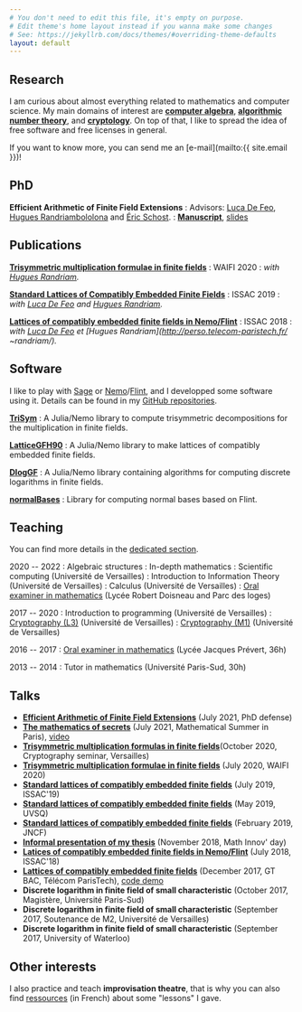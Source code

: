 ```yaml
---
# You don't need to edit this file, it's empty on purpose.
# Edit theme's home layout instead if you wanna make some changes
# See: https://jekyllrb.com/docs/themes/#overriding-theme-defaults
layout: default
---
```


## Research

I am curious about almost everything related to mathematics and computer science. My main domains of interest are [**computer
algebra**](https://en.wikipedia.org/wiki/Computer_algebra), [**algorithmic number theory**](https://en.wikipedia.org/wiki/Computational_number_theory), and [**cryptology**](https://en.wikipedia.org/wiki/Cryptography). On top of
that, I like to spread the idea of free software and free licenses in general.

If you want to know more, you can send me an
[e-mail](mailto:{{ site.email }})!

## PhD

**Efficient Arithmetic of Finite Field Extensions**
: Advisors: [Luca De Feo](http://defeo.lu/),
[Hugues Randriambololona](http://perso.telecom-paristech.fr/~randriam/)
and [Éric Schost](https://cs.uwaterloo.ca/~eschost/).
: [**Manuscript**](/thesis-off.pdf), [slides](/talk-defense.pdf)

## Publications

**[Trisymmetric multiplication formulae in finite fields](/tri-sym.pdf)**
: WAIFI 2020
: *with [Hugues Randriam](http://perso.telecom-paristech.fr/~randriam/).*


**[Standard Lattices of Compatibly Embedded Finite Fields](https://hal.archives-ouvertes.fr/hal-02136976)**
: ISSAC 2019
: *with [Luca De Feo](http://defeo.lu/) and [Hugues Randriam](http://perso.telecom-paristech.fr/~randriam/).*

**[Lattices of compatibly embedded finite fields in Nemo/Flint](/software-abstract.pdf)**
: ISSAC 2018
: *with [Luca De Feo](http://defeo.lu/) et [Hugues Randriam](http://perso.telecom-paristech.fr/          ~randriam/).*


## Software

I like to play with [Sage](http://www.sagemath.org/) or
[Nemo](http://nemocas.org/)/[Flint](http://flintlib.org/), and I developped
some software using it. Details can be found in my [GitHub repositories](https://github.com/erou?tab=repositories).

[**TriSym**](https://github.com/erou/TriSym.jl)
: A Julia/Nemo library to compute trisymmetric decompositions for the
multiplication in finite fields.

[**LatticeGFH90**](https://github.com/erou/LatticeGFH90.jl)
: A Julia/Nemo library to make lattices of compatibly embedded finite fields. 

[**DlogGF**](https://github.com/erou/DlogGF.jl)
: A Julia/Nemo library containing algorithms for computing discrete logarithms in finite
fields.

[**normalBases**](https://github.com/erou/normalBases)
: Library for computing normal bases based on Flint.

## Teaching

You can find more details in the [dedicated section](teaching).

2020 -- 2022
: Algebraic structures
: In-depth mathematics
: Scientific computing (Université de Versailles)
: Introduction to Information Theory (Université de Versailles)
: Calculus (Université de Versailles)
: [Oral examiner in mathematics](/teaching/colles) (Lycée Robert Doisneau and Parc des loges)

2017 -- 2020
: Introduction to programming (Université de Versailles)
: [Cryptography (L3)](/teaching/crypto-l3) (Université de Versailles)
: [Cryptography (M1)](/teaching/crypto-m1) (Université de Versailles)

2016 -- 2017
: [Oral examiner in mathematics](/teaching/colles) (Lycée Jacques Prévert, 36h)

2013 -- 2014
: Tutor in mathematics (Université Paris-Sud, 30h)

## Talks

* [**Efficient Arithmetic of Finite Field Extensions**](/talk-defense.pdf)
  (July 2021, PhD defense)
 * [**The mathematics of secrets**](/talk-msp.pdf)
  (July 2021, Mathematical Summer in Paris),
[video](https://www.youtube.com/watch?v=QIjFARp9F20&list=PLbq-TeAWSXhNyKYPFb-oNZ4O9o6srYZzG&index=11)
* [**Trisymmetric multiplication formulas in finite
  fields**](/talk-crypto.pdf)(October 2020, Cryptography seminar, Versailles)
* [**Trisymmetric multiplication formulae in finite fields**](/talk-waifi.pdf)
  (July 2020, WAIFI 2020)
* [**Standard lattices of compatibly embedded finite
  fields**](/talk-issac2019.pdf)
  (July 2019, ISSAC'19)
* [**Standard lattices of compatibly embedded finite fields**](/talk-uvsq.pdf)
  (May 2019, UVSQ)
* [**Standard lattices of compatibly embedded finite fields**](/talk-jncf.pdf)
  (February 2019, JNCF)
* [**Informal presentation of my thesis**](/talk-dim.pdf) (November 2018, Math Innov' day)
* [**Latices of compatibly embedded finite fields in Nemo/Flint**](https://mybinder.org/v2/gh/erou/Nemo-embeddings-demo/master?filepath=demo.ipynb) (July 2018, ISSAC'18)
* [**Lattices of compatibly embedded finite fields**](/talk-gtbac.pdf) (December 2017, GT BAC,
  Télécom ParisTech), [code demo](/gtbac.ipynb)
* **Discrete logarithm in finite field of small characteristic** (October
  2017, Magistère, Université Paris-Sud)
* **Discrete logarithm in finite field of small characteristic** (September
  2017, Soutenance de M2, Université de Versailles)
* **Discrete logarithm in finite field of small characteristic** (September
  2017, University of Waterloo)

## Other interests

I also practice and teach **improvisation theatre**, that is why you can also
find [ressources](/impro) (in French) about some "lessons" I gave.
